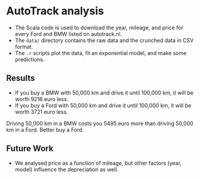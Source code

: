 # AutoTrack analysis

- The Scala code is used to download the year, mileage, and price for every Ford and BMW listed on autotrack.nl.
- The `data/` directory contains the raw data and the crunched data in CSV format.
- The `.r` scripts plot the data, fit an exponential model, and make some predictions.

## Results

- If you buy a BMW with 50,000 km and drive it until 100,000 km, it will be worth 9216 euro less.
- If you buy a Ford with 50,000 km and drive it until 100,000 km, it will be worth 3721 euro less.

Driving 50,000 km in a BMW costs you 5495 euro more than driving 50,000 km in a Ford. Better buy a Ford.

## Future Work

- We analysed price as a function of mileage, but other factors (year, model) influence the depreciation as well.

